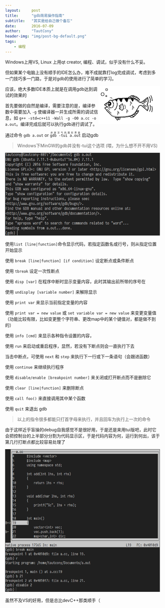 ```yaml
---
layout:     post
title:      "gdb简易操作指南"
subtitle:   "其实是给自己做个备忘"
date:       2016-07-09
author:     "TautCony"
header-img: "img/post-bg-default.png"
tags:
    - 编程
---
```


Windows上用VS, Linux 上用qt creator, 编程、调试，似乎没有什么不妥。

但如果某个电脑上没有顺手的IDE怎么办，难不成就靠打log完成调试，考虑到多一门技巧多一门路，于是对gdb的使用进行了简单的学习。

<a href="https://en.wikipedia.org/wiki/Archerfish" target="_blank" >
<img style="float:right; cursor: pointer;" src="/img/in-post/gdb-tutorial/archer.png" alt="GDB's Mascot" />
</a>

应该，绝大多数IDE本质上就是在调用gdb达到调试的效果的

首先要做的自然是编译，需要注意的是，编译参数中需要加入 `-g` 使编译器一并生成所需的调试信息，如 `g++ -std=c++11 -Wall -g -O0 a.cc -o a.out`。编译完成后就可以执行gdb进行调试了。

通过命令 `gdb a.out` or <ruby><rb>`gdb -tui a.out`</rb><rp>(</rp><rt class="heimu">非常洋气的图形界面</rt><rp>)</rp></ruby> 启动gdb

> Windows下MinGW的gdb并没有-tui这个选项 (喂，为什么想不开不用VS)

![gdb](/img/in-post/gdb-tutorial/gdb1.png)

使用`list [line|function]`命令显示代码，若指定函数名或行号，则从指定位置开始显示

使用 `break [line|function] [if condition]` 设定断点或条件断点

使用 `tbreak` 设定一次性断点

使用 `disp [var]` 在程序中断时显示变量内容，此时其输出前所带的序号在

使用 `undisplay [variable number]` 来解除显示

使用 `print var` 来显示当前指定变量的内容

使用 `print var = new value` 或 `set variable var = new value` 来变更变量值（功能比较有限，比如变更整个字符串、更改map中的某个键值对，都是做不到的）

使用 `info [cmd]` 来显示各种指令设置的内容，

使用 `run` 来启动或重启程序，显然，若没有下断点则会一直执行下去

当击中断点，可使用 `next` 和 `step` 来执行下一行或下一条语句（会跟进函数）

使用 `continue` 来继续执行程序

使用 `disable/enable [breakpoint number]` 来关闭或打开断点而不是删除它

使用 `clear [line|function]` 来删除断点

使用 `call foo()` 来直接调用其中某个函数

使用 `quit` 来退出 gdb

> 以上的指令很多都能只打首字母来执行，并且回车为执行上一次的命令


由于这样近乎盲操的debug自我感觉不是很好用，于是还是来用tui版吧，此时它会把控制台的上半部分分割为代码显示区，于是代码内容为何，运行到何出，该于第几行打断点都比较容易处理了

![gdb-tui](/img/in-post/gdb-tutorial/gdb2.png)

虽然不及VS的好用，但是总比devC++那类顺手（
